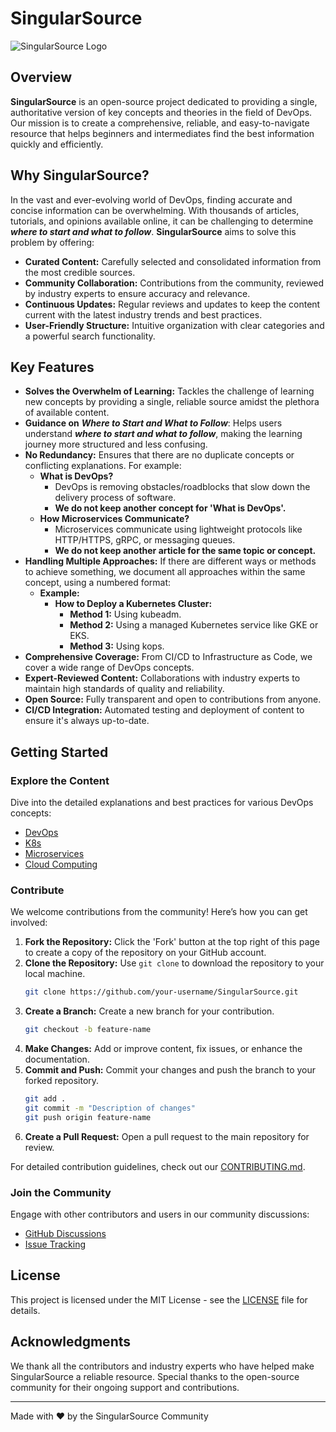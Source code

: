 # SingularSource

![SingularSource Logo](path-to-logo-image)

## Overview

**SingularSource** is an open-source project dedicated to providing a single, authoritative version of key concepts and theories in the field of DevOps. Our mission is to create a comprehensive, reliable, and easy-to-navigate resource that helps beginners and intermediates find the best information quickly and efficiently.

## Why SingularSource?

In the vast and ever-evolving world of DevOps, finding accurate and concise information can be overwhelming. With thousands of articles, tutorials, and opinions available online, it can be challenging to determine **_where to start and what to follow_**. **SingularSource** aims to solve this problem by offering:

- **Curated Content:** Carefully selected and consolidated information from the most credible sources.
- **Community Collaboration:** Contributions from the community, reviewed by industry experts to ensure accuracy and relevance.
- **Continuous Updates:** Regular reviews and updates to keep the content current with the latest industry trends and best practices.
- **User-Friendly Structure:** Intuitive organization with clear categories and a powerful search functionality.

## Key Features

- **Solves the Overwhelm of Learning:** Tackles the challenge of learning new concepts by providing a single, reliable source amidst the plethora of available content.
- **Guidance on** **_Where to Start and What to Follow_**: Helps users understand **_where to start and what to follow_**, making the learning journey more structured and less confusing.
- **No Redundancy:** Ensures that there are no duplicate concepts or conflicting explanations. For example:
  - **What is DevOps?** 
    - DevOps is removing obstacles/roadblocks that slow down the delivery process of software.
    - **We do not keep another concept for 'What is DevOps'.**
  - **How Microservices Communicate?**
    - Microservices communicate using lightweight protocols like HTTP/HTTPS, gRPC, or messaging queues.
    - **We do not keep another article for the same topic or concept.**
- **Handling Multiple Approaches:** If there are different ways or methods to achieve something, we document all approaches within the same concept, using a numbered format:
  - **Example:**
    - **How to Deploy a Kubernetes Cluster:**
      - **Method 1:** Using kubeadm.
      - **Method 2:** Using a managed Kubernetes service like GKE or EKS.
      - **Method 3:** Using kops.
- **Comprehensive Coverage:** From CI/CD to Infrastructure as Code, we cover a wide range of DevOps concepts.
- **Expert-Reviewed Content:** Collaborations with industry experts to maintain high standards of quality and reliability.
- **Open Source:** Fully transparent and open to contributions from anyone.
- **CI/CD Integration:** Automated testing and deployment of content to ensure it's always up-to-date.


## Getting Started

### Explore the Content

Dive into the detailed explanations and best practices for various DevOps concepts:

- [DevOps](concepts/devops/ci-cd)
- [K8s](concepts/kubernetes/overview.md)
- [Microservices](concepts/microservices/overview.md)
- [Cloud Computing](concepts/cloud-computing/overview.md)

### Contribute

We welcome contributions from the community! Here’s how you can get involved:

1. **Fork the Repository:** Click the 'Fork' button at the top right of this page to create a copy of the repository on your GitHub account.
2. **Clone the Repository:** Use `git clone` to download the repository to your local machine.
    ```sh
    git clone https://github.com/your-username/SingularSource.git
    ```
3. **Create a Branch:** Create a new branch for your contribution.
    ```sh
    git checkout -b feature-name
    ```
4. **Make Changes:** Add or improve content, fix issues, or enhance the documentation.
5. **Commit and Push:** Commit your changes and push the branch to your forked repository.
    ```sh
    git add .
    git commit -m "Description of changes"
    git push origin feature-name
    ```
6. **Create a Pull Request:** Open a pull request to the main repository for review.

For detailed contribution guidelines, check out our [CONTRIBUTING.md](CONTRIBUTING.MD).

### Join the Community

Engage with other contributors and users in our community discussions:

- [GitHub Discussions](https://github.com/SingularSource/Discussions)
- [Issue Tracking](https://github.com/CoDeKu-Labs/SingularSource/issues)

## License

This project is licensed under the MIT License - see the [LICENSE](LICENSE) file for details.

## Acknowledgments

We thank all the contributors and industry experts who have helped make SingularSource a reliable resource. Special thanks to the open-source community for their ongoing support and contributions.

---

Made with ❤️ by the SingularSource Community
